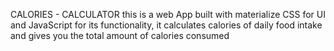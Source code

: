 CALORIES - CALCULATOR
this is a web App built with materialize CSS for UI and JavaScript for its functionality,
it calculates calories of daily food intake and gives you the total amount of calories consumed
